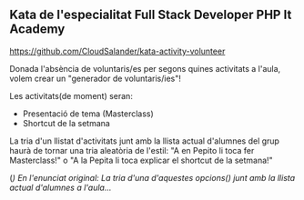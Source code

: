 ## Kata de l'especialitat Full Stack Developer PHP It Academy
https://github.com/CloudSalander/kata-activity-volunteer

Donada l'absència de voluntaris/es per segons quines activitats a l'aula, volem crear un "generador de voluntaris/ies"!

Les activitats(de moment) seran:
- Presentació de tema (Masterclass)
- Shortcut de la setmana
  
La tria d'un llistat d'activitats junt amb la llista actual d'alumnes del grup haurà de tornar una tria aleatòria de l'estil:
"A en Pepito li toca fer Masterclass!" o "A la Pepita li toca explicar el shortcut de la setmana!"

(*) En l'enunciat original:
*La tria d'una d'aquestes opcions(*) junt amb la llista actual d'alumnes a l'aula...*
